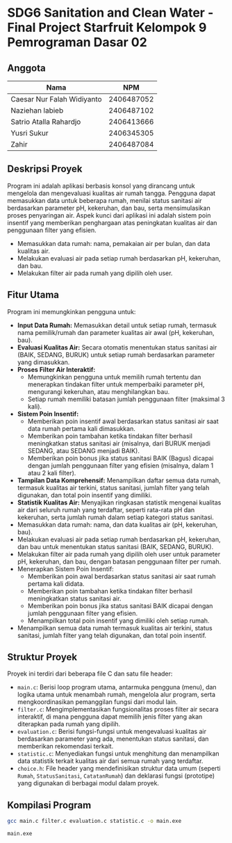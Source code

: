 # SDG6 Sanitation and Clean Water - Final Project Starfruit Kelompok 9 Pemrograman Dasar 02

## Anggota

| Nama                       | NPM        |
| -------------------------- | ---------- |
| Caesar Nur Falah Widiyanto | 2406487052 |
| Naziehan labieb            | 2406487102 |
| Satrio Atalla Rahardjo     | 2406413666 |
| Yusri Sukur                | 2406345305 |
| Zahir                      | 2406487084 |

## Deskripsi Proyek

Program ini adalah aplikasi berbasis konsol yang dirancang untuk mengelola dan mengevaluasi kualitas air rumah tangga. Pengguna dapat memasukkan data untuk beberapa rumah, menilai status sanitasi air berdasarkan parameter pH, kekeruhan, dan bau, serta mensimulasikan proses penyaringan air. Aspek kunci dari aplikasi ini adalah sistem poin insentif yang memberikan penghargaan atas peningkatan kualitas air dan penggunaan filter yang efisien.

- Memasukkan data rumah: nama, pemakaian air per bulan, dan data kualitas air.
- Melakukan evaluasi air pada setiap rumah berdasarkan pH, kekeruhan, dan bau.
- Melakukan filter air pada rumah yang dipilih oleh user.

## Fitur Utama

Program ini memungkinkan pengguna untuk:

- **Input Data Rumah:** Memasukkan detail untuk setiap rumah, termasuk nama pemilik/rumah dan parameter kualitas air awal (pH, kekeruhan, bau).
- **Evaluasi Kualitas Air:** Secara otomatis menentukan status sanitasi air (BAIK, SEDANG, BURUK) untuk setiap rumah berdasarkan parameter yang dimasukkan.
- **Proses Filter Air Interaktif:**
  - Memungkinkan pengguna untuk memilih rumah tertentu dan menerapkan tindakan filter untuk memperbaiki parameter pH, mengurangi kekeruhan, atau menghilangkan bau.
  - Setiap rumah memiliki batasan jumlah penggunaan filter (maksimal 3 kali).
- **Sistem Poin Insentif:**
  - Memberikan poin insentif awal berdasarkan status sanitasi air saat data rumah pertama kali dimasukkan.
  - Memberikan poin tambahan ketika tindakan filter berhasil meningkatkan status sanitasi air (misalnya, dari BURUK menjadi SEDANG, atau SEDANG menjadi BAIK).
  - Memberikan poin bonus jika status sanitasi BAIK (Bagus) dicapai dengan jumlah penggunaan filter yang efisien (misalnya, dalam 1 atau 2 kali filter).
- **Tampilan Data Komprehensif:** Menampilkan daftar semua data rumah, termasuk kualitas air terkini, status sanitasi, jumlah filter yang telah digunakan, dan total poin insentif yang dimiliki.
- **Statistik Kualitas Air:** Menyajikan ringkasan statistik mengenai kualitas air dari seluruh rumah yang terdaftar, seperti rata-rata pH dan kekeruhan, serta jumlah rumah dalam setiap kategori status sanitasi.
- Memasukkan data rumah: nama, dan data kualitas air (pH, kekeruhan, bau).
- Melakukan evaluasi air pada setiap rumah berdasarkan pH, kekeruhan, dan bau untuk menentukan status sanitasi (BAIK, SEDANG, BURUK).
- Melakukan filter air pada rumah yang dipilih oleh user untuk parameter pH, kekeruhan, dan bau, dengan batasan penggunaan filter per rumah.
- Menerapkan Sistem Poin Insentif:
  - Memberikan poin awal berdasarkan status sanitasi air saat rumah pertama kali didata.
  - Memberikan poin tambahan ketika tindakan filter berhasil meningkatkan status sanitasi air.
  - Memberikan poin bonus jika status sanitasi BAIK dicapai dengan jumlah penggunaan filter yang efisien.
  - Menampilkan total poin insentif yang dimiliki oleh setiap rumah.
- Menampilkan semua data rumah termasuk kualitas air terkini, status sanitasi, jumlah filter yang telah digunakan, dan total poin insentif.

## Struktur Proyek

Proyek ini terdiri dari beberapa file C dan satu file header:

- `main.c`: Berisi loop program utama, antarmuka pengguna (menu), dan logika utama untuk menambah rumah, mengelola alur program, serta mengkoordinasikan pemanggilan fungsi dari modul lain.
- `filter.c`: Mengimplementasikan fungsionalitas proses filter air secara interaktif, di mana pengguna dapat memilih jenis filter yang akan diterapkan pada rumah yang dipilih.
- `evaluation.c`: Berisi fungsi-fungsi untuk mengevaluasi kualitas air berdasarkan parameter yang ada, menentukan status sanitasi, dan memberikan rekomendasi terkait.
- `statistic.c`: Menyediakan fungsi untuk menghitung dan menampilkan data statistik terkait kualitas air dari semua rumah yang terdaftar.
- `choice.h`: File header yang mendefinisikan struktur data umum (seperti `Rumah`, `StatusSanitasi`, `CatatanRumah`) dan deklarasi fungsi (prototipe) yang digunakan di berbagai modul dalam proyek.

## Kompilasi Program

```bash
gcc main.c filter.c evaluation.c statistic.c -o main.exe
```

```bash
main.exe
```
